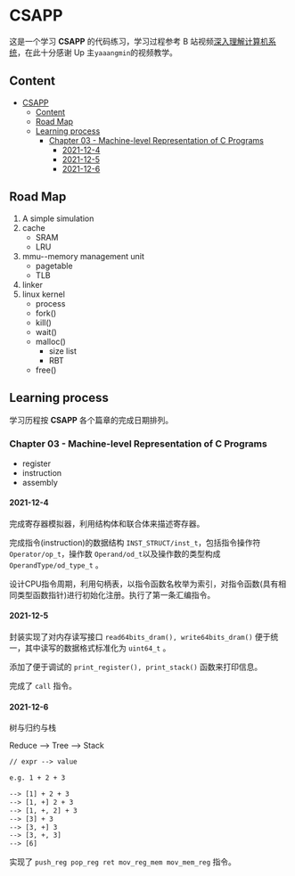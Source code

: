 # CSAPP

这是一个学习 **CSAPP** 的代码练习，学习过程参考 B 站视频[深入理解计算机系统](https://space.bilibili.com/4564101/video?tid=0&page=1&keyword=&order=pubdate)，在此十分感谢 Up 主`yaaangmin`的视频教学。

## Content

- [CSAPP](#csapp)
  - [Content](#content)
  - [Road Map](#road-map)
  - [Learning process](#learning-process)
    - [Chapter 03 - Machine-level Representation of C Programs](#chapter-03---machine-level-representation-of-c-programs)
      - [2021-12-4](#2021-12-4)
      - [2021-12-5](#2021-12-5)
      - [2021-12-6](#2021-12-6)

## Road Map

1. A simple simulation
2. cache
   - SRAM
   - LRU
3. mmu--memory management unit
   - pagetable
   - TLB
4. linker
5. linux kernel
   - process
   - fork()
   - kill()
   - wait()
   - malloc()
     - size list
     - RBT
   - free()

## Learning process

学习历程按 **CSAPP** 各个篇章的完成日期排列。

### Chapter 03 - Machine-level Representation of C Programs

- register
- instruction
- assembly

#### 2021-12-4

完成寄存器模拟器，利用结构体和联合体来描述寄存器。

完成指令(instruction)的数据结构 `INST_STRUCT/inst_t`，包括指令操作符 `Operator/op_t`，操作数 `Operand/od_t`以及操作数的类型构成 `OperandType/od_type_t` 。

设计CPU指令周期，利用句柄表，以指令函数名枚举为索引，对指令函数(具有相同类型函数指针)进行初始化注册。执行了第一条汇编指令。

#### 2021-12-5

封装实现了对内存读写接口 `read64bits_dram(), write64bits_dram()` 便于统一，其中读写的数据格式标准化为 `uint64_t` 。

添加了便于调试的 `print_register(), print_stack()` 函数来打印信息。

完成了 `call` 指令。

#### 2021-12-6

树与归约与栈

Reduce --> Tree --> Stack

```txt
// expr --> value

e.g. 1 + 2 + 3

--> [1] + 2 + 3
--> [1, +] 2 + 3
--> [1, +, 2] + 3
--> [3] + 3
--> [3, +] 3
--> [3, +, 3]
--> [6]

```

实现了 `push_reg pop_reg ret mov_reg_mem mov_mem_reg` 指令。
